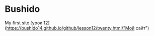 # Bushido
My first site 
[урок 12](https://bushido14.github.io/github/lesson12/twenty.html/"Мой сайт")
